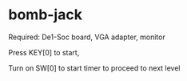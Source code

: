 # bomb-jack
Required: De1-Soc board, VGA adapter, monitor

Press KEY[0] to start, 

Turn on SW[0] to start timer to proceed to next level 

